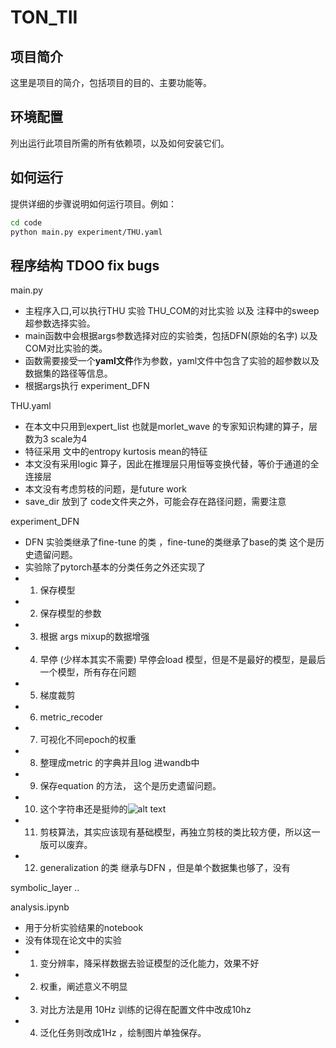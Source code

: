 # TON_TII 


## 项目简介

这里是项目的简介，包括项目的目的、主要功能等。

## 环境配置

列出运行此项目所需的所有依赖项，以及如何安装它们。

## 如何运行

提供详细的步骤说明如何运行项目。例如：

```bash
cd code
python main.py experiment/THU.yaml
```

## 程序结构 TDOO fix bugs

main.py
- 主程序入口,可以执行THU 实验 THU_COM的对比实验 以及 注释中的sweep 超参数选择实验。
- main函数中会根据args参数选择对应的实验类，包括DFN(原始的名字) 以及COM对比实验的类。
- 函数需要接受一个**yaml文件**作为参数，yaml文件中包含了实验的超参数以及数据集的路径等信息。
- 根据args执行 experiment_DFN

THU.yaml
- 在本文中只用到expert_list 也就是morlet_wave 的专家知识构建的算子，层数为3 scale为4
- 特征采用 文中的entropy kurtosis mean的特征
- 本文没有采用logic 算子，因此在推理层只用恒等变换代替，等价于通道的全连接层
- 本文没有考虑剪枝的问题，是future work
- save_dir 放到了 code文件夹之外，可能会存在路径问题，需要注意


experiment_DFN
- DFN 实验类继承了fine-tune 的类 ，fine-tune的类继承了base的类 这个是历史遗留问题。
- 实验除了pytorch基本的分类任务之外还实现了
- 1. 保存模型
- 2. 保存模型的参数
- 3. 根据 args mixup的数据增强
- 4. 早停 (少样本其实不需要) 早停会load 模型，但是不是最好的模型，是最后一个模型，所有存在问题
- 5. 梯度裁剪
- 6. metric_recoder
- 7. 可视化不同epoch的权重
- 8. 整理成metric 的字典并且log 进wandb中
- 9. 保存equation 的方法， 这个是历史遗留问题。
- 10. 这个字符串还是挺帅的![alt text](image-1.png)
- 11. 剪枝算法，其实应该现有基础模型，再独立剪枝的类比较方便，所以这一版可以废弃。
- 12. generalization 的类 继承与DFN ，但是单个数据集也够了，没有

symbolic_layer
..

analysis.ipynb
- 用于分析实验结果的notebook
- 没有体现在论文中的实验
- 1. 变分辨率，降采样数据去验证模型的泛化能力，效果不好
- 2. 权重，阐述意义不明显
- 3. 对比方法是用 10Hz 训练的记得在配置文件中改成10hz
- 4. 泛化任务则改成1Hz ，绘制图片单独保存。


